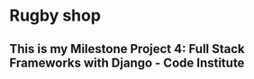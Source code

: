 # Rugby shop
**This is my Milestone Project 4: Full Stack Frameworks with Django - Code Institute**
-----